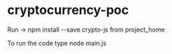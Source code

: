 # cryptocurrency-poc
Run -> npm install --save crypto-js from project_home

To run the code type node main.js
